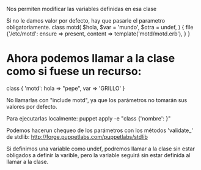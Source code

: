 Nos permiten modificar las variables definidas en esa clase

Si no le damos valor por defecto, hay que pasarle el parametro obligatoriamente.
class motd(
  $hola,
  $var = 'mundo',
  $otra = undef,
)
{
  file {'/etc/motd':
    ensure => present,
    content => template('motd/motd.erb'),
  }
}


# Ahora podemos llamar a la clase como si fuese un recurso:
class { 'motd': 
  hola => "pepe",
  var => 'GRILLO'
}

No llamarlas con "include motd", ya que los parámetros no tomarán sus valores por defecto.


Para ejecutarlas localmente:
puppet apply -e "class {'nombre': }"


Podemos hacerun chequeo de los parámetros con los métodos 'validate_' de stdlib: http://forge.puppetlabs.com/puppetlabs/stdlib


Si definimos una variable como undef, podremos llamar a la clase sin estar obligados a definir la varible, pero la variable seguirá sin estar definida al llamar a la clase.
